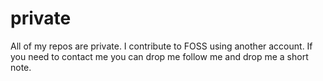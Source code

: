 # private
All of my repos are private. I contribute to FOSS using another account. If you need to contact me you can drop me follow me and drop me a short note. 

